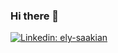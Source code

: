 ### Hi there 👋

[![Linkedin: ely-saakian](https://img.shields.io/badge/Ely%20Saakian-blue?style=flat-square&logo=Linkedin&logoColor=white&link=https://www.linkedin.com/in/ely-saakian)](https://www.linkedin.com/in/ely-saakian/)
